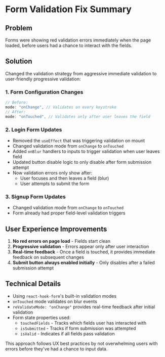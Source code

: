 # Form Validation Fix Summary

## Problem
Forms were showing red validation errors immediately when the page loaded, before users had a chance to interact with the fields.

## Solution
Changed the validation strategy from aggressive immediate validation to user-friendly progressive validation:

### 1. **Form Configuration Changes**
```typescript
// Before:
mode: "onChange", // Validates on every keystroke
// After:
mode: "onTouched", // Validates only after user leaves the field
```

### 2. **Login Form Updates**
- Removed the `useEffect` that was triggering validation on mount
- Changed validation mode from `onChange` to `onTouched`
- Added `onBlur` handlers to inputs to trigger validation when user leaves field
- Updated button disable logic to only disable after form submission attempt
- Now validation errors only show after:
  - User focuses and then leaves a field (blur)
  - User attempts to submit the form

### 3. **Signup Form Updates**
- Changed validation mode from `onChange` to `onTouched`
- Form already had proper field-level validation triggers

## User Experience Improvements
1. **No red errors on page load** - Fields start clean
2. **Progressive validation** - Errors appear only after user interaction
3. **Real-time feedback** - Once a field is touched, it provides immediate feedback on subsequent changes
4. **Submit button always enabled initially** - Only disables after a failed submission attempt

## Technical Details
- Using `react-hook-form`'s built-in validation modes
- `onTouched` mode validates on blur events
- `reValidateMode: "onChange"` provides real-time feedback after initial validation
- Form state properties used:
  - `touchedFields` - Tracks which fields user has interacted with
  - `isSubmitted` - Tracks if form submission was attempted
  - `isValid` - Indicates if all fields pass validation

This approach follows UX best practices by not overwhelming users with errors before they've had a chance to input data.
